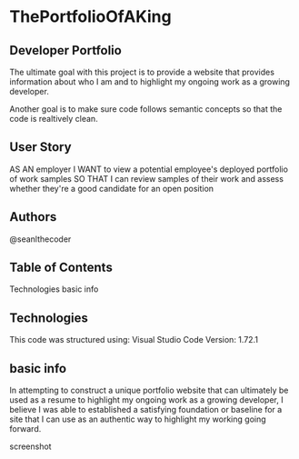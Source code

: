 # ThePortfolioOfAKing


## Developer Portfolio

The ultimate goal with this project is to provide a website that provides information about who I am and to highlight my ongoing work as a growing developer.

Another goal is to make sure code follows semantic concepts so that the code is realtively clean.



## User Story

AS AN employer I WANT to view a potential employee's deployed portfolio of work samples SO THAT I can review samples of their work and assess whether they're a good candidate for an open position



## Authors
@seanlthecoder




## Table of Contents
Technologies
basic info



## Technologies
This code was structured using: Visual Studio Code Version: 1.72.1




## basic info
In attempting to construct a unique portfolio website that can ultimately be used as a resume to highlight my ongoing work as a growing developer, I believe I was able to established a satisfying foundation or baseline for a site that I can use as an authentic way to highlight my working going forward.

screenshot
